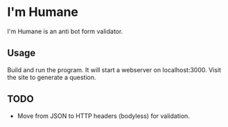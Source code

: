# I'm Humane

I'm Humane is an anti bot form validator.

## Usage

Build and run the program. It will start a webserver on localhost:3000.
Visit the site to generate a question.

## TODO

- Move from JSON to HTTP headers (bodyless) for validation.
